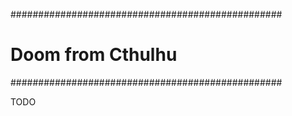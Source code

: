 #################################################
# 				Doom from Cthulhu					#
#################################################

TODO